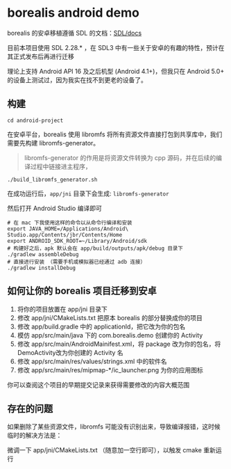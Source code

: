 # borealis android demo

borealis 的安卓移植遵循 SDL 的文档：[SDL/docs](https://github.com/libsdl-org/SDL/blob/release-2.28.x/docs/README-android.md)

目前本项目使用 SDL 2.28.* ，在 SDL3 中有一些关于安卓的有趣的特性，预计在其正式发布后再进行迁移

理论上支持 Android API 16 及之后机型 (Android 4.1+)，但我只在 Android 5.0+ 的设备上测试过，因为我实在找不到更老的设备了。

## 构建

```shell
cd android-project
```

在安卓平台，borealis 使用 libromfs 将所有资源文件直接打包到共享库中，我们需要先构建 libromfs-generator。

> libromfs-generator 的作用是将资源文件转换为 cpp 源码，并在后续的编译过程中链接进主程序， 

```shell
./build_libromfs_generator.sh
```

在成功运行后，`app/jni` 目录下会生成: `libromfs-generator`

然后打开 Android Studio 编译即可

```shell
# 在 mac 下我使用这样的命令以从命令行编译和安装
export JAVA_HOME=/Applications/Android\ Studio.app/Contents/jbr/Contents/Home
export ANDROID_SDK_ROOT=~/Library/Android/sdk
# 构建好之后，apk 默认会在 app/build/outputs/apk/debug 目录下
./gradlew assembleDebug
# 直接进行安装 （需要手机或模拟器已经通过 adb 连接）
./gradlew installDebug
```

## 如何让你的 borealis 项目迁移到安卓

1. 将你的项目放置在 app/jni 目录下
2. 修改 app/jni/CMakeLists.txt 把原本 borealis 的部分替换成你的项目
3. 修改 app/build.gradle 中的 applicationId，把它改为你的包名
4. 模仿 app/src/main/java 下的 com.borealis.demo 创建你的 Activity
5. 修改 app/src/main/AndroidMainifest.xml，将 package 改为你的包名，将DemoActivity改为你创建的 Activity 名
6. 修改 app/src/main/res/values/strings.xml 中的软件名
7. 修改 app/src/main/res/mipmap-*/ic_launcher.png 为你的应用图标

你可以查阅这个项目的早期提交记录来获得需要修改的内容大概范围

## 存在的问题

如果删除了某些资源文件，libromfs 可能没有识别出来，导致编译报错，这时候临时的解决方法是：

微调一下 app/jni/CMakeLists.txt （随意加一空行即可），以触发 cmake 重新运行